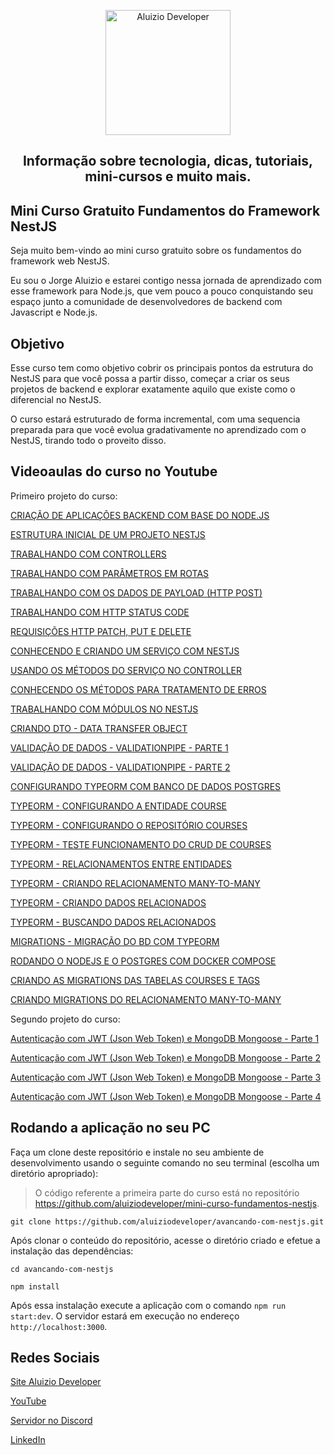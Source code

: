 <p align="center">
  <a href="https://aluiziodeveloper.com.br/">
    <img alt="Aluizio Developer" src="https://aluiziodeveloper.com.br/assets/img/icon.png" width="200" />
  </a>
</p>
<h2 align="center">
Informação sobre tecnologia, dicas, tutoriais, mini-cursos e muito mais.
</h2>

## Mini Curso Gratuito Fundamentos do Framework NestJS

Seja muito bem-vindo ao mini curso gratuito sobre os fundamentos do framework web NestJS.

Eu sou o Jorge Aluizio e estarei contigo nessa jornada de aprendizado com esse framework para Node.js, que vem pouco a pouco conquistando seu espaço junto a comunidade de desenvolvedores de backend com Javascript e Node.js.

## Objetivo

Esse curso tem como objetivo cobrir os principais pontos da estrutura do NestJS para que você possa a partir disso, começar a criar os seus projetos de backend e explorar exatamente aquilo que existe como o diferencial no NestJS.

O curso estará estruturado de forma incremental, com uma sequencia preparada para que você evolua gradativamente no aprendizado com o NestJS, tirando todo o proveito disso.

## Videoaulas do curso no Youtube

Primeiro projeto do curso:

[CRIAÇÃO DE APLICAÇÕES BACKEND COM BASE DO NODE.JS](https://youtu.be/wTvnlgJb9hI)

[ESTRUTURA INICIAL DE UM PROJETO NESTJS](https://youtu.be/cmuR4Zbo8tM)

[TRABALHANDO COM CONTROLLERS](https://youtu.be/7yvWHcCp7o0)

[TRABALHANDO COM PARÂMETROS EM ROTAS](https://youtu.be/MeHeqQ5As5o)

[TRABALHANDO COM OS DADOS DE PAYLOAD (HTTP POST)](https://youtu.be/CSNaQqtWJP8)

[TRABALHANDO COM HTTP STATUS CODE](https://youtu.be/4O0oZ8Uxj5E)

[REQUISIÇÕES HTTP PATCH, PUT E DELETE](https://youtu.be/JBgK3GFMKo0)

[CONHECENDO E CRIANDO UM SERVIÇO COM NESTJS](https://youtu.be/bQ3W2auMWsQ)

[USANDO OS MÉTODOS DO SERVIÇO NO CONTROLLER](https://youtu.be/-hFTu3mUv8g)

[CONHECENDO OS MÉTODOS PARA TRATAMENTO DE ERROS](https://youtu.be/eZhZR2zRxgA)

[TRABALHANDO COM MÓDULOS NO NESTJS](https://youtu.be/sHfQSOSXR4Y)

[CRIANDO DTO - DATA TRANSFER OBJECT](https://youtu.be/zfWmbEVpABs)

[VALIDAÇÃO DE DADOS - VALIDATIONPIPE - PARTE 1](https://youtu.be/RHYUAr3nd6k)

[VALIDAÇÃO DE DADOS - VALIDATIONPIPE - PARTE 2](https://youtu.be/ykApMimuuig)

[CONFIGURANDO TYPEORM COM BANCO DE DADOS POSTGRES](https://youtu.be/ziAoEALj7zU)

[TYPEORM - CONFIGURANDO A ENTIDADE COURSE](https://youtu.be/INycv0KN_6M)

[TYPEORM - CONFIGURANDO O REPOSITÓRIO COURSES](https://youtu.be/66QWi2QUKQ4)

[TYPEORM - TESTE FUNCIONAMENTO DO CRUD DE COURSES](https://youtu.be/jQTp7TJwrdA)

[TYPEORM - RELACIONAMENTOS ENTRE ENTIDADES](https://youtu.be/fhTeJU3D4tQ)

[TYPEORM - CRIANDO RELACIONAMENTO MANY-TO-MANY](https://youtu.be/yRYnlS-pH_g)

[TYPEORM - CRIANDO DADOS RELACIONADOS](https://youtu.be/YZuZ3KQYPPs)

[TYPEORM - BUSCANDO DADOS RELACIONADOS](https://youtu.be/Wdk3bzrQ2E4)

[MIGRATIONS - MIGRAÇÃO DO BD COM TYPEORM](https://youtu.be/TGnLyJ8c5KE)

[RODANDO O NODEJS E O POSTGRES  COM DOCKER COMPOSE](https://youtu.be/rism1LrRcDI)

[CRIANDO AS MIGRATIONS DAS TABELAS COURSES E TAGS](https://youtu.be/Picz24B9KrM)

[CRIANDO MIGRATIONS DO RELACIONAMENTO MANY-TO-MANY](https://youtu.be/XmPjh3sJgFo)

Segundo projeto do curso:

[Autenticação com JWT (Json Web Token) e MongoDB Mongoose - Parte 1](https://youtu.be/e2oPnAw0q2s)

[Autenticação com JWT (Json Web Token) e MongoDB Mongoose - Parte 2](https://youtu.be/IcZFgxbbXG0)

[Autenticação com JWT (Json Web Token) e MongoDB Mongoose - Parte 3](https://youtu.be/updssVIH1bg)

[Autenticação com JWT (Json Web Token) e MongoDB Mongoose - Parte 4](https://youtu.be/esnDdlMZPHs)

## Rodando a aplicação no seu PC

Faça um clone deste repositório e instale no seu ambiente de desenvolvimento usando o seguinte comando no seu terminal (escolha um diretório apropriado):

> O código referente a primeira parte do curso está no repositório https://github.com/aluiziodeveloper/mini-curso-fundamentos-nestjs.

```shell
git clone https://github.com/aluiziodeveloper/avancando-com-nestjs.git
```

Após clonar o conteúdo do repositório, acesse o diretório criado e efetue a instalação das dependências:

```shell
cd avancando-com-nestjs

npm install
```

Após essa instalação execute a aplicação com o comando `npm run start:dev`. O servidor estará em execução no endereço `http://localhost:3000`.

## Redes Sociais

[Site Aluizio Developer](https://aluiziodeveloper.com.br)

[YouTube](https://www.youtube.com/jorgealuizio)

[Servidor no Discord](https://discord.gg/3J87BMz5fD)

[LinkedIn](https://www.linkedin.com/in/jorgealuizio/)

